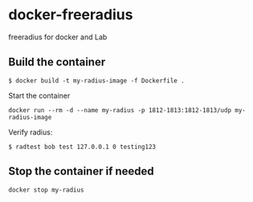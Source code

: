 # docker-freeradius
freeradius for docker and Lab

## Build the container
```
$ docker build -t my-radius-image -f Dockerfile .
```
Start the container
```
docker run --rm -d --name my-radius -p 1812-1813:1812-1813/udp my-radius-image
```
Verify radius:
```
$ radtest bob test 127.0.0.1 0 testing123
```
## Stop the container if needed
```
docker stop my-radius
```

